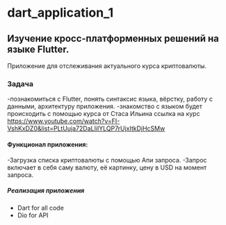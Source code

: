 # dart_application_1

## Изучение кросс-платформенных решений на языке Flutter.

Приложение для отслеживания актуального курса криптовалюты.

### Задача

-познакомиться с Flutter, понять синтаксис языка, вёрстку, работу с данными, архитектуру приложения.
-знакомство с языком будет происходить с помощью курса от Стаса Ильина
ссылка на курс https://www.youtube.com/watch?v=FI-VshKxDZ0&list=PLtUuja72DaLIiIYLQP7rUjxItkDjHcSMw

#### Функционал приложения:

-Загрузка списка криптовалюты с помощью Апи запроса.
-Запрос включает в себя саму валюту, её картинку, цену в USD на момент запроса.

##### Реализация приложения

- Dart for all code
- Dio for API
